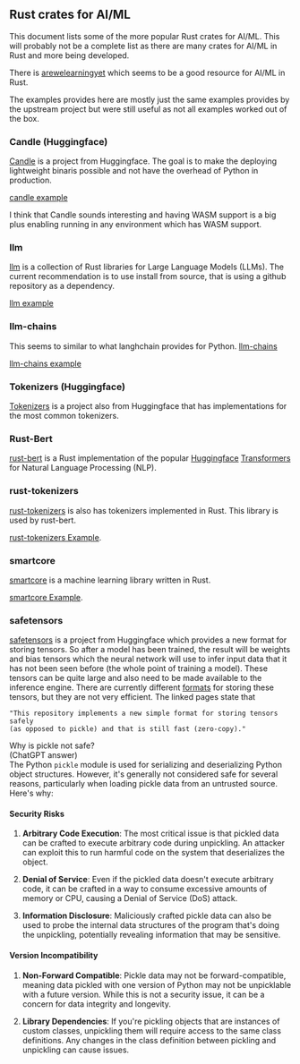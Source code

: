 ## Rust crates for AI/ML
This document lists some of the more popular Rust crates for AI/ML. This will
probably not be a complete list as there are many crates for AI/ML in Rust and
more being developed.

There is [arewelearningyet](https://www.arewelearningyet.com/) which seems to
be a good resource for AI/ML in Rust.

The examples provides here are mostly just the same examples provides by the
upstream project but were still useful as not all examples worked out of the
box.

### Candle (Huggingface)
[Candle](https://github.com/huggingface/candle) is a project from Huggingface.
The goal is to make the deploying lightweight binaris possible and not have the
overhead of Python in production.

[candle example](../hugging-face/rust/candle-example)

I think that Candle sounds interesting and having WASM support is a big plus
enabling running in any environment which has WASM support.

### llm
[llm](https://github.com/rustformers/llm) is a collection of Rust libraries for
Large Language Models (LLMs). The current recommendation is to use install from
source, that is using a github repository as a dependency.

[llm example](../fundamentals/rust/llm-example/README.md    )


### llm-chains
This seems to similar to what langhchain provides for Python.
[llm-chains](https://github.com/sobelio/llm-chain)

[llm-chains example](../fundamentals/rust/llm-chains-example/README.md    )

### Tokenizers (Huggingface)
[Tokenizers](https://github.com/huggingface/tokenizers) is a project also from
Huggingface that has implementations for the most common tokenizers.

### Rust-Bert
[rust-bert](https://github.com/guillaume-be/rust-bert) is a Rust implementation
of the popular [Huggingface](https://huggingface.co/)
[Transformers](https://github.com/huggingface/transformers) for Natural Language
Processing (NLP).

### rust-tokenizers
[rust-tokenizers](https://github.com/guillaume-be/rust-tokenizers) is also has
tokenizers implemented in Rust. This library is used by rust-bert.

[rust-tokenizers Example](../embeddings/rust/rust-tokenizers-example).

### smartcore
[smartcore](https://smartcorelib.org/) is a machine learning library written in
Rust. 

[smartcore Example](../fundamentals/rust/smartcore-example).


### safetensors
[safetensors](https://github.com/huggingface/safetensors/tree/main/safetensors)
is a project from Huggingface which provides a new format for storing tensors.
So after a model has been trained, the result will be weights and bias tensors
which the neural network will use to infer input data that it has not been seen
before (the whole point of training a model). These tensors can be quite large
and also need to be made available to the inference engine. There are currently
different [formats](https://github.com/huggingface/safetensors/tree/main/safetensors#yet-another-format-)
for storing these tensors, but they are not very efficient. 
The linked pages state that 
```
"This repository implements a new simple format for storing tensors safely
(as opposed to pickle) and that is still fast (zero-copy)."
```
Why is pickle not safe?  
(ChatGPT answer)  
The Python `pickle` module is used for serializing and deserializing Python
object structures. However, it's generally not considered safe for several
reasons, particularly when loading pickle data from an untrusted source.
Here's why:

#### Security Risks

1. **Arbitrary Code Execution**: The most critical issue is that pickled data 
can be crafted to execute arbitrary code during unpickling. An attacker can 
exploit this to run harmful code on the system that deserializes the object.

2. **Denial of Service**: Even if the pickled data doesn't execute arbitrary
code, it can be crafted in a way to consume excessive amounts of memory or CPU,
causing a Denial of Service (DoS) attack.

3. **Information Disclosure**: Maliciously crafted pickle data can also be
used to probe the internal data structures of the program that's doing the
unpickling, potentially revealing information that may be sensitive.

#### Version Incompatibility

1. **Non-Forward Compatible**: Pickle data may not be forward-compatible,
meaning data pickled with one version of Python may not be unpicklable with a
future version. While this is not a security issue, it can be a concern for
data integrity and longevity.

2. **Library Dependencies**: If you're pickling objects that are instances of
custom classes, unpickling them will require access to the same class
definitions. Any changes in the class definition between pickling and unpickling
can cause issues.
